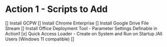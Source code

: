 # Action 1 - Scripts to Add
[] Install GCPW
[] Install Chrome Enterprise
[] Install Google Drive File Stream
[] Install Office Deployment Tool - Parameter Settings Definable in Action1
[x] Quick Access Loader - Create on System and Run on Startup /All Users (Windows 11 compatible)
[] 